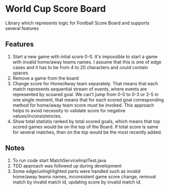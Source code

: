 #  World Cup Score Board
Library which represents logic for Football Score Board and supports several features

## Features
1. Start a new game with intial score 0-0. It's impossible to start a game with invalid home/away teams names. I assume that this is one of edge cases and it has to be from 4 to 20 characters and could contain spaces.
2. Remove a game from the board
3. Change score for Home/Away team separately. That means that each match represents sequential stream of events, where events are represented by scoared goal. We can't jump from 0-0 to 0-3 or 2-5 in one single moment, that means that for each scored goal corresponding method for home/away team score must be invoked. This approach helps to avoid necessity to validate score for negative values/inconsistencies.
4. Show total statistis ranked by total scored goals, which means that top scored games would be on the top of the Board. If total score is same for several matches, then on the top would be the most recently added.

## Notes
1. To run code start MatchServiceImplTest.java
2. TDD approach was followed up during development
3. Some edge/unhighlighted parts were handled such as invalid home/away teams names, inconsistent game score change, removal match by invalid match id, updating score by invalid match id.
